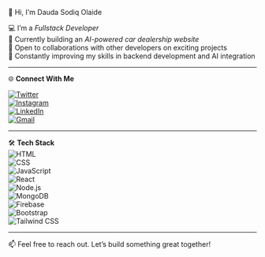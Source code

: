 👋 Hi, I'm Dauda Sodiq Olaide

💻 I’m a *Fullstack Developer*  
🚗 Currently building an *AI-powered car dealership website*  
🤝 Open to collaborations with other developers on exciting projects  
🌱 Constantly improving my skills in backend development and AI integration

---

🌐 **Connect With Me**

[![Twitter](https://img.shields.io/badge/X-1DA1F2?style=for-the-badge&logo=twitter&logoColor=white)](https://x.com/officialsource0?s=21)  
[![Instagram](https://img.shields.io/badge/Instagram-E4405F?style=for-the-badge&logo=instagram&logoColor=white)](https://www.instagram.com/official_source123?igsh=MTIxNXVuOWg4bmF5Mw%3D%3D&utm_source=qr)  
[![LinkedIn](https://img.shields.io/badge/LinkedIn-0077B5?style=for-the-badge&logo=linkedin&logoColor=white)](https://www.linkedin.com/in/dauda-sodiq-6603b3190?utm_source=share&utm_campaign=share_via&utm_content=profile&utm_medium=ios_app)  
[![Gmail](https://img.shields.io/badge/Gmail-D14836?style=for-the-badge&logo=gmail&logoColor=white)](mailto:daudasodiq422@gmail.com)

---

🛠️ **Tech Stack**  
![HTML](https://img.shields.io/badge/HTML5-E34F26?style=for-the-badge&logo=html5&logoColor=white)  
![CSS](https://img.shields.io/badge/CSS3-1572B6?style=for-the-badge&logo=css3&logoColor=white)  
![JavaScript](https://img.shields.io/badge/JavaScript-F7DF1E?style=for-the-badge&logo=javascript&logoColor=black)  
![React](https://img.shields.io/badge/React-20232A?style=for-the-badge&logo=react&logoColor=61DAFB)  
![Node.js](https://img.shields.io/badge/Node.js-339933?style=for-the-badge&logo=nodedotjs&logoColor=white)  
![MongoDB](https://img.shields.io/badge/MongoDB-4EA94B?style=for-the-badge&logo=mongodb&logoColor=white)  
![Firebase](https://img.shields.io/badge/Firebase-FFCA28?style=for-the-badge&logo=firebase&logoColor=black)  
![Bootstrap](https://img.shields.io/badge/Bootstrap-563D7C?style=for-the-badge&logo=bootstrap&logoColor=white)  
![Tailwind CSS](https://img.shields.io/badge/Tailwind_CSS-06B6D4?style=for-the-badge&logo=tailwindcss&logoColor=white)

---

📫 Feel free to reach out. Let’s build something great together!

